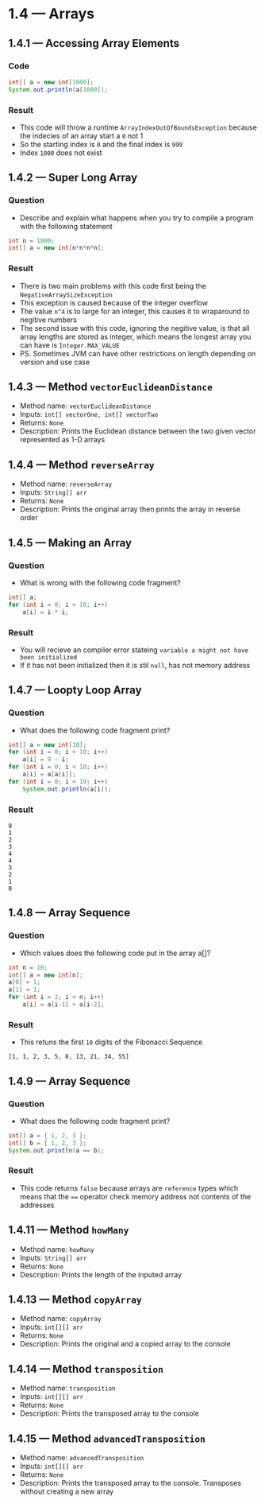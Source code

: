 # 1.4 — Arrays

## 1.4.1 — Accessing Array Elements
### Code
```java
int[] a = new int[1000];
System.out.println(a[1000]);
```
### Result
- This code will throw a runtime `ArrayIndexOutOfBoundsException` because the indecies of an array start a `0` not 1
- So the starting index is `0` and the final index is `999`
- Index `1000` does not exist

## 1.4.2 — Super Long Array
### Question
- Describe and explain what happens when you try to compile a program with the following statement
```java
int n = 1000;
int[] a = new int[n*n*n*n];
```
### Result
- There is two main problems with this code first being the `NegativeArraySizeException`
- This exception is caused because of the integer overflow
- The value `n^4` is to large for an integer, this causes it to wraparound to negitive numbers
- The second issue with this code, ignoring the negitive value, is that all array lengths are stored as integer, which means the longest array you can have is `Integer.MAX_VALUE`
- PS. Sometimes JVM can have other restrictions on length depending on version and use case

## 1.4.3 — Method `vectorEuclideanDistance`
- Method name: `vectorEuclideanDistance`
- Inputs: `int[] vectorOne, int[] vectorTwo`
- Returns: `None`
- Description: Prints the Euclidean distance between the two given vector represented as 1-D arrays

## 1.4.4 — Method `reverseArray`
- Method name: `reverseArray`
- Inputs: `String[] arr`
- Returns: `None`
- Description: Prints the original array then prints the array in reverse order

## 1.4.5 — Making an Array
### Question 
- What is wrong with the following code fragment?
```java
int[] a;
for (int i = 0; i < 10; i++)
    a[i] = i * i;
```
### Result
- You will recieve an compiler error stateing `variable a might not have been initialized`
- If it has not been initialized then it is stil `null`, has not memory address

## 1.4.7 — Loopty Loop Array
### Question 
- What does the following code fragment print?
```java
int[] a = new int[10];
for (int i = 0; i < 10; i++)
    a[i] = 9 - i;
for (int i = 0; i < 10; i++)
    a[i] = a[a[i]];
for (int i = 0; i < 10; i++)
    System.out.println(a[i]);
```
### Result
```
0
1
2
3
4
4
3
2
1
0
```

## 1.4.8 — Array Sequence
### Question
- Which values does the following code put in the array a[]?
```java
int n = 10;
int[] a = new int[n];
a[0] = 1;
a[1] = 1;
for (int i = 2; i < n; i++)
    a[i] = a[i-1] + a[i-2];
```
### Result
- This retuns the first `10` digits of the Fibonacci Sequence
```
[1, 1, 2, 3, 5, 8, 13, 21, 34, 55]
```

## 1.4.9 — Array Sequence
### Question
- What does the following code fragment print?
```java
int[] a = { 1, 2, 3 };
int[] b = { 1, 2, 3 };
System.out.println(a == b);
```
### Result
- This code returns `false` because arrays are `reference` types which means that the `==` operator check memory address not contents of the addresses

## 1.4.11 — Method `howMany`
- Method name: `howMany`
- Inputs: `String[] arr`
- Returns: `None`
- Description: Prints the length of the inputed array

## 1.4.13 — Method `copyArray`
- Method name: `copyArray`
- Inputs: `int[][] arr`
- Returns: `None`
- Description: Prints the original and a copied array to the console

## 1.4.14 — Method `transposition`
- Method name: `transposition`
- Inputs: `int[][] arr`
- Returns: `None`
- Description: Prints the transposed array to the console

## 1.4.15 — Method `advancedTransposition`
- Method name: `advancedTransposition`
- Inputs: `int[][] arr`
- Returns: `None`
- Description: Prints the transposed array to the console. Transposes without creating a new array